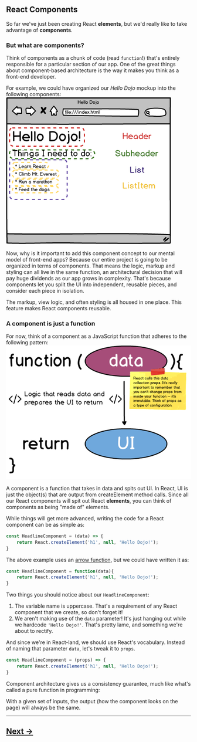 ## React Components
So far we've just been creating React __elements__, but we'd really like to take advantage of __components__.

### But what are components?

Think of components as a chunk of code (read `function`!) that's entirely responsible for a particular section of our app.  One of the great things about component-based architecture is the way it makes you think as a front-end developer.

For example, we could have organized our *Hello Dojo* mockup into the following components:
![HelloDojo](../00.Media/images/hello_dojo_components.png)

Now, why is it important to add this component concept to our mental model of front-end apps? Because our entire project is going to be organized in terms of components. That means the logic, markup and styling can all live in the same function, an architectural decision that will pay huge dividends as our app grows in complexity. That's because components let you split the UI into independent, reusable pieces, and consider each piece in isolation.

The markup, view logic, and often styling is all housed in one place. This feature makes React components reusable.
### A component is just a function

For now, think of a component as a JavaScript function that adheres to the following pattern:
![ComponentFlow](../00.Media/images/functional_component.png)

A component is a function that takes in data and spits out UI. In React, UI is just the object(s) that are output from createElement method calls. Since all our React components will spit out React __elements__, you can think of components as being "made of" elements.

While things will get more advanced, writing the code for a React component can be as simple as:
```js
const HeadlineComponent = (data) => {
    return React.createElement('h1', null, 'Hello Dojo!');
}
```
The above example uses an [arrow function](https://developer.mozilla.org/en-US/docs/Web/JavaScript/Reference/Functions/Arrow_functions), but we could have written it as:
```js
const HeadlineComponent = function(data){
    return React.createElement('h1', null, 'Hello Dojo!');
}
```
Two things you should notice about our `HeadlineComponent`:

1. The variable name is uppercase. That's a requirement of any React component that we create, so don't forget it!
2. We aren't making use of the `data` parameter! It's just hanging out while we hardcode `'Hello Dojo!'`. That's pretty lame, and something we're about to rectify.

And since we're in React-land, we should use React's vocabulary. Instead of naming that parameter `data`, let's tweak it to `props`.
```js
const HeadlineComponent = (props) => {
    return React.createElement('h1', null, 'Hello Dojo!');
}
```
Component architecture gives us a consistency guarantee, much like what's called a pure function in programming:

With a given set of inputs, the output (how the component looks on the page) will always be the same.

---

## [Next ->](../01.Lessons/06.Props.md)